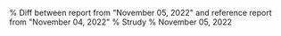 % Diff between report from "November 05, 2022" and reference report from "November 04, 2022"
% Strudy
% November 05, 2022


